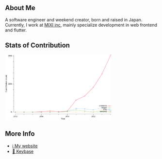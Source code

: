 ## About Me

A software engineer and weekend creator, born and raised in Japan.  
Currently, I work at [MIXI inc](https://mixi.co.jp/), mainly specialize development in web frontend and flutter.

## Stats of Contribution

<img width="350" src="./images/github-stat.svg">

## More Info

- [:information_source: My website](https://nasustim.com)
- [:key: Keybase](https://keybase.io/nasustim)

